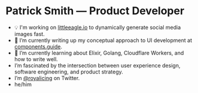 # Patrick Smith — Product Developer

- 💡 I'm working on [littleeagle.io](https://littleeagle.io) to dynamically generate social media images fast.
- 🔭 I’m currently writing up my conceptual approach to UI development at [components.guide](https://components.guide/).
- 🌱 I’m currently learning about Elixir, Golang, Cloudflare Workers, and how to write well.
- I’m fascinated by the intersection between user experience design, software engineering, and product strategy.
- I’m [@royalicing](https://twitter.com/royalicing) on Twitter.
- he/him
